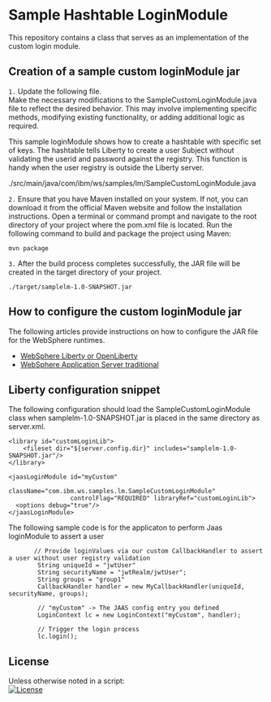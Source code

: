 # Sample Hashtable LoginModule

This repository contains a class that serves as an implementation of the custom login module. 

## Creation of a sample custom loginModule jar 

`1.` Update the following file.  
Make the necessary modifications to the SampleCustomLoginModule.java file to reflect the desired behavior. This may involve implementing specific methods, modifying existing functionality, or adding additional logic as required.

This sample loginModule shows how to create a hashtable with specific set of keys. The hashtable tells Liberty to create a user Subject without validating the userid and password against the registry. This function is handy when the user registry is outside the Liberty server. 

./src/main/java/com/ibm/ws/samples/lm/SampleCustomLoginModule.java

`2.` Ensure that you have Maven installed on your system. If not, you can download it from the official Maven website and follow the installation instructions. Open a terminal or command prompt and navigate to the root directory of your project where the pom.xml file is located. Run the following command to build and package the project using Maven:
```
mvn package
```
`3.` After the build process completes successfully, the JAR file will be created in the target directory of your project.
```
./target/samplelm-1.0-SNAPSHOT.jar
```

## How to configure the custom loginModule jar 

The following articles provide instructions on how to configure the JAR file for the WebSphere runtimes. 

- [WebSphere Liberty or OpenLiberty](https://www.ibm.com/docs/en/was-liberty/base?topic=liberty-configuring-jaas-custom-login-module)
- [WebSphere Application Server traditional](https://www.ibm.com/docs/en/was/8.5.5?topic=SSEQTP_8.5.5/com.ibm.websphere.nd.multiplatform.doc/ae/tsec_jaascustlogmod.htm) 

## Liberty configuration snippet 

The following configuration should load the SampleCustomLoginModule class when samplelm-1.0-SNAPSHOT.jar is placed in the same directory as server.xml. 
```
<library id="customLoginLib"> 
    <fileset dir="${server.config.dir}" includes="samplelm-1.0-SNAPSHOT.jar"/> 
</library> 

<jaasLoginModule id="myCustom" 
                 className="com.ibm.ws.samples.lm.SampleCustomLoginModule" 
                 controlFlag="REQUIRED" libraryRef="customLoginLib">
  <options debug="true"/>
</jaasLoginModule>
```

The following sample code is for the applicaton to perform Jaas loginModule to assert a user 

```
       // Provide loginValues via our custom CallbackHandler to assert a user without user registry validation 
        String uniqueId = "jwtUser"
        String securityName = "jwtRealm/jwtUser"; 
        String groups = "group1" 
        CallbackHandler handler = new MyCallbackHandler(uniqueId, securityName, groups);

        // "myCustom" -> The JAAS config entry you defined
        LoginContext lc = new LoginContext("myCustom", handler);

        // Trigger the login process
        lc.login();
```

## License
Unless otherwise noted in a script:<br/>
[![License](https://img.shields.io/badge/License-Apache_2.0-blue.svg)](https://www.apache.org/licenses/LICENSE-2.0)
